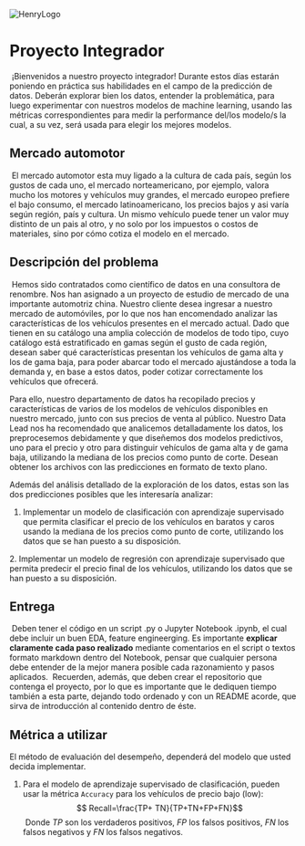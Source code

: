 ![HenryLogo](https://d31uz8lwfmyn8g.cloudfront.net/Assets/logo-henry-white-lg.png)
​
# Proyecto Integrador
​
¡Bienvenidos a nuestro proyecto integrador! Durante estos días estarán poniendo en práctica sus habilidades en el campo de la predicción de datos. Deberán explorar bien los datos, entender la problemática, para luego experimentar con nuestros modelos de machine learning, usando las métricas correspondientes para medir la performance del/los modelo/s la cual, a su vez, será usada para elegir los mejores modelos.
​
## Mercado automotor
​​
El mercado automotor esta muy ligado a la cultura de cada país, según los gustos de cada uno, el mercado norteamericano, por ejemplo, valora mucho los motores y vehículos muy grandes, el mercado europeo prefiere el bajo consumo, el mercado latinoamericano, los precios bajos y asi varía según región, país y cultura. Un mismo vehículo puede tener un valor muy distinto de un pais al otro, y no solo por los impuestos o costos de materiales, sino por cómo cotiza el modelo en el mercado.

## Descripción del problema
​
Hemos sido contratados como científico de datos en una consultora de renombre. Nos han asignado a un proyecto de estudio de mercado de una importante automotriz china. Nuestro cliente desea ingresar a nuestro mercado de automóviles, por lo que nos han encomendado analizar las características de los vehículos presentes en el mercado actual. Dado que tienen en su catálogo una amplia colección de modelos de todo tipo, cuyo catálogo está estratificado en gamas según el gusto de cada región, desean saber qué características presentan los vehículos de gama alta y los de gama baja, para poder abarcar todo el mercado ajustándose a toda la demanda y, en base a estos datos, poder cotizar correctamente los vehículos que ofrecerá. 

Para ello, nuestro departamento de datos ha recopilado precios y características de varios de los modelos de vehículos disponibles en nuestro mercado, junto con sus precios de venta al público. Nuestro Data Lead nos ha recomendado que analicemos detalladamente los datos, los preprocesemos debidamente y que diseñemos dos modelos predictivos, uno para el precio y otro para distinguir vehículos de gama alta y de gama baja, utilizando la mediana de los precios como punto de corte. Desean obtener los archivos con las predicciones en formato de texto plano.

Además del análisis detallado de la exploración de los datos, estas son las dos predicciones posibles que les interesaría analizar:
​
1. Implementar un modelo de clasificación con aprendizaje supervisado que permita clasificar el precio de los vehículos en baratos y caros usando la mediana de los precios como punto de corte, utilizando los datos que se han puesto a su disposición.

​2. Implementar un modelo de regresión con aprendizaje supervisado que permita predecir el precio final de los vehículos, utilizando los datos que se han puesto a su disposición.



## Entrega
​
Deben tener el código en un script .py o Jupyter Notebook .ipynb, el cual debe incluir un buen EDA, feature engineerging. Es importante **explicar claramente cada paso realizado** mediante comentarios en el script o textos formato markdown dentro del Notebook, pensar que cualquier persona debe entender de la mejor manera posible cada razonamiento y pasos aplicados.
​
Recuerden, además, que deben crear el repositorio que contenga el proyecto, por lo que es importante que le dediquen tiempo también a esta parte, dejando todo ordenado y con un README acorde, que sirva de introducción al contenido dentro de éste.
​
​
## Métrica a utilizar

El método de evaluación del desempeño, dependerá del modelo que usted decida implementar.
​
1. Para el modelo de aprendizaje supervisado de clasificación, pueden usar la métrica `Accuracy` para los vehículos de precio bajo (low):
​
$$ Recall=\frac{TP+ TN}{TP+TN+FP+FN}$$
​
Donde $TP$ son los verdaderos positivos, $FP$ los falsos positivos, $FN$ los falsos negativos y $FN$ los falsos negativos. 